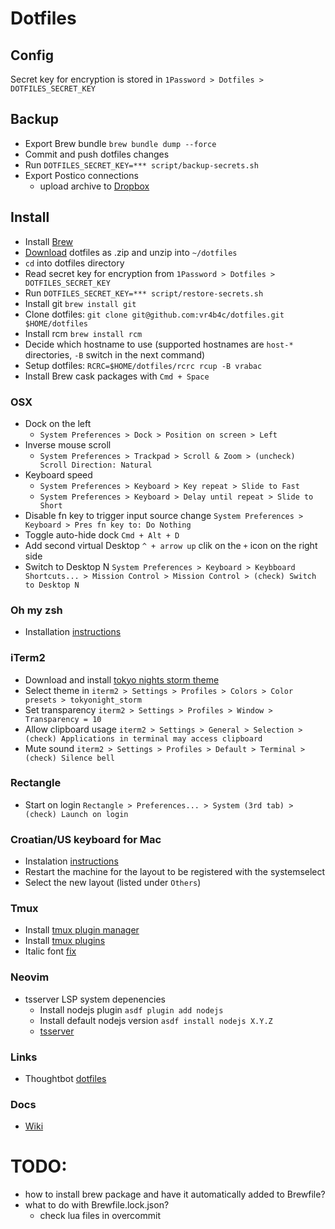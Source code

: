# Dotfiles

## Config
Secret key for encryption is stored in `1Password > Dotfiles > DOTFILES_SECRET_KEY`

## Backup
  - Export Brew bundle `brew bundle dump --force`
  - Commit and push dotfiles changes
  - Run `DOTFILES_SECRET_KEY=*** script/backup-secrets.sh`
  - Export Postico connections
    - upload archive to [Dropbox](https://www.dropbox.com/home/Private/software/postico-connections)

## Install
  - Install [Brew](https://brew.sh)
  - [Download](https://github.com/vr4b4c/dotfiles) dotfiles as .zip and unzip into `~/dotfiles`
  - `cd` into dotfiles directory
  - Read secret key for encryption from `1Password > Dotfiles > DOTFILES_SECRET_KEY`
  - Run `DOTFILES_SECRET_KEY=*** script/restore-secrets.sh`
  - Install git `brew install git`
  - Clone dotfiles: `git clone git@github.com:vr4b4c/dotfiles.git $HOME/dotfiles`
  - Install rcm `brew install rcm`
  - Decide which hostname to use (supported hostnames are `host-*` directories, `-B` switch in the next command)
  - Setup dotfiles: `RCRC=$HOME/dotfiles/rcrc rcup -B vrabac`
  - Install Brew cask packages with `Cmd + Space`

### OSX
  - Dock on the left
    - `System Preferences > Dock > Position on screen > Left`
  - Inverse mouse scroll
    - `System Preferences > Trackpad > Scroll & Zoom > (uncheck) Scroll Direction: Natural`
  - Keyboard speed
    - `System Preferences > Keyboard > Key repeat > Slide to Fast`
    - `System Preferences > Keyboard > Delay until repeat > Slide to Short`
  - Disable fn key to trigger input source change `System Preferences > Keyboard > Pres fn key to: Do Nothing`
  - Toggle auto-hide dock `Cmd + Alt + D`
  - Add second virtual Desktop `^ + arrow up` clik on the `+` icon on the right side
  - Switch to Desktop N `System Preferences > Keyboard > Keybboard Shortcuts... > Mission Control > Mission Control > (check) Switch to Desktop N`

### Oh my zsh
  - Installation [instructions](https://ohmyz.sh/#install)

### iTerm2
  - Download and install [tokyo nights storm theme](https://github.com/folke/tokyonight.nvim/blob/main/extras/iterm/tokyonight_storm.itermcolors)
  - Select theme in `iterm2 > Settings > Profiles > Colors > Color presets > tokyonight_storm`
  - Set transparency `iterm2 > Settings > Profiles > Window > Transparency = 10`
  - Allow clipboard usage `iterm2 > Settings > General > Selection > (check) Applications in terminal may access clipboard`
  - Mute sound `iterm2 > Settings > Profiles > Default > Terminal > (check) Silence bell`

### Rectangle
  - Start on login `Rectangle > Preferences... > System (3rd tab) > (check) Launch on login`

### Croatian/US keyboard for Mac
  - Instalation [instructions](https://github.com/kost/Croatian-US-mac#installation)
  - Restart the machine for the layout to be registered with the systemselect
  - Select the new layout (listed under `Others`)

### Tmux
  - Install [tmux plugin manager](https://github.com/tmux-plugins/tpm#installation)
  - Install [tmux plugins](https://github.com/tmux-plugins/tpm#installing-plugins)
  - Italic font [fix](https://gist.github.com/bbqtd/a4ac060d6f6b9ea6fe3aabe735aa9d95)

### Neovim
  - tsserver LSP system depenencies
    - Install nodejs plugin `asdf plugin add nodejs`
    - Install default nodejs version `asdf install nodejs X.Y.Z`
    - [tsserver](https://github.com/neovim/nvim-lspconfig/blob/master/doc/server_configurations.md#tsserver)

### Links
  - Thoughtbot [dotfiles](https://github.com/thoughtbot/dotfiles)

### Docs
  - [Wiki](docs/wiki.md)

# TODO:
- how to install brew package and have it automatically added to Brewfile?
- what to do with Brewfile.lock.json?
  - check lua files in overcommit
